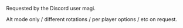 Requested by the Discord user magi.

Alt mode only / different rotations / per player options / etc on request.
